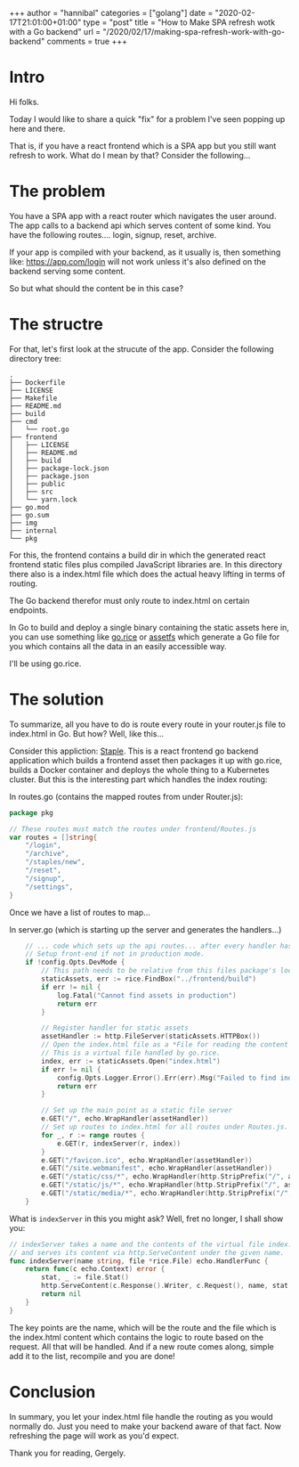 +++
author = "hannibal"
categories = ["golang"]
date = "2020-02-17T21:01:00+01:00"
type = "post"
title = "How to Make SPA refresh wotk with a Go backend"
url = "/2020/02/17/making-spa-refresh-work-with-go-backend"
comments = true
+++

# Intro

Hi folks.

Today I would like to share a quick "fix" for a problem I've seen popping up here and there.

That is, if you have a react frontend which is a SPA app but you still want refresh to work.
What do I mean by that? Consider the following...

# The problem

You have a SPA app with a react router which navigates the user around. The app calls to a backend
api which serves content of some kind. You have the following routes.... login, signup, reset, archive.

If your app is compiled with your backend, as it usually is, then something like: https://app.com/login
will not work unless it's also defined on the backend serving some content.

So but what should the content be in this case?

# The structre

For that, let's first look at the strucute of the app. Consider the following directory tree:

~~~
.
├── Dockerfile
├── LICENSE
├── Makefile
├── README.md
├── build
├── cmd
│   └── root.go
├── frontend
│   ├── LICENSE
│   ├── README.md
│   ├── build
│   ├── package-lock.json
│   ├── package.json
│   ├── public
│   ├── src
│   └── yarn.lock
├── go.mod
├── go.sum
├── img
├── internal
└── pkg
~~~

For this, the frontend contains a build dir in which the generated react frontend static files plus
compiled JavaScript libraries are. In this directory there also is a index.html file which does the actual
heavy lifting in terms of routing.

The Go backend therefor must only route to index.html on certain endpoints.

In Go to build and deploy a single binary containing the static assets here in, you can use something like
[go.rice](https://github.com/GeertJohan/go.rice) or [assetfs](https://github.com/elazarl/go-bindata-assetfs) which
generate a Go file for you which contains all the data in an easily accessible way.

I'll be using go.rice.

# The solution

To summarize, all you have to do is route every route in your router.js file to index.html in Go. But how? Well, like this...

Consider this appliction: [Staple](https://github.com/staple-org/staple). This is a react frontend go backend application
which builds a frontend asset then packages it up with go.rice, builds a Docker container and deploys the whole thing to
a Kubernetes cluster. But this is the interesting part which handles the index routing:

In routes.go (contains the mapped routes from under Router.js):

~~~go
package pkg

// These routes must match the routes under frontend/Routes.js
var routes = []string{
	"/login",
	"/archive",
	"/staples/new",
	"/reset",
	"/signup",
	"/settings",
}
~~~

Once we have a list of routes to map...

In server.go (which is starting up the server and generates the handlers...)

~~~go
    // ... code which sets up the api routes... after every handler has been estabilished...
	// Setup front-end if not in production mode.
	if !config.Opts.DevMode {
        // This path needs to be relative from this files package's location.
		staticAssets, err := rice.FindBox("../frontend/build")
		if err != nil {
			log.Fatal("Cannot find assets in production")
			return err
		}

		// Register handler for static assets
        assetHandler := http.FileServer(staticAssets.HTTPBox())
        // Open the index.html file as a *File for reading the content out of it.
        // This is a virtual file handled by go.rice.
		index, err := staticAssets.Open("index.html")
		if err != nil {
			config.Opts.Logger.Error().Err(err).Msg("Failed to find index.html content.")
			return err
		}

        // Set up the main point as a static file server
		e.GET("/", echo.WrapHandler(assetHandler))
		// Set up routes to index.html for all routes under Routes.js. Index.html will handle the routing any further.
		for _, r := range routes {
			e.GET(r, indexServer(r, index))
		}
		e.GET("/favicon.ico", echo.WrapHandler(assetHandler))
		e.GET("/site.webmanifest", echo.WrapHandler(assetHandler))
		e.GET("/static/css/*", echo.WrapHandler(http.StripPrefix("/", assetHandler)))
		e.GET("/static/js/*", echo.WrapHandler(http.StripPrefix("/", assetHandler)))
		e.GET("/static/media/*", echo.WrapHandler(http.StripPrefix("/", assetHandler)))
    }
~~~

What is `indexServer` in this you might ask? Well, fret no longer, I shall show you:

~~~go
// indexServer takes a name and the contents of the virtual file index.html gathered up by go.rice
// and serves its content via http.ServeContent under the given name.
func indexServer(name string, file *rice.File) echo.HandlerFunc {
	return func(c echo.Context) error {
		stat, _ := file.Stat()
		http.ServeContent(c.Response().Writer, c.Request(), name, stat.ModTime(), file)
		return nil
	}
}
~~~

The key points are the name, which will be the route and the file which is the index.html content which contains
the logic to route based on the request. All that will be handled. And if a new route comes along,
simple add it to the list, recompile and you are done!

# Conclusion

In summary, you let your index.html file handle the routing as you would normally do. Just you need to make your
backend aware of that fact. Now refreshing the page will work as you'd expect.

Thank you for reading,
Gergely.